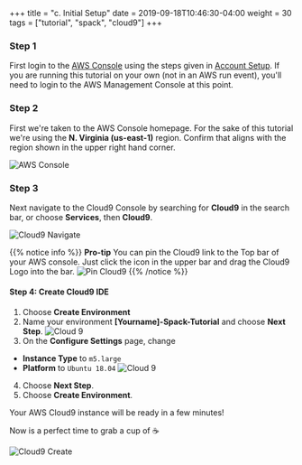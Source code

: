 +++
title = "c. Initial Setup"
date = 2019-09-18T10:46:30-04:00
weight = 30
tags = ["tutorial", "spack", "cloud9"]
+++

### Step 1
First login to the [AWS Console](https://console.aws.amazon.com/) using the steps given in [Account Setup](/00-account-setup.md). If you are running this tutorial on your own (not in an AWS run event), you'll need to login to the AWS Management Console at this point. 

### Step 2

First we're taken to the AWS Console homepage. For the sake of this tutorial we're using the **N. Virginia (us-east-1)** region. Confirm that aligns with the region shown in the upper right hand corner.

![AWS Console](/images/aws_console.png)

### Step 3

Next navigate to the Cloud9 Console by searching for **Cloud9** in the search bar, or choose **Services**, then **Cloud9**.

![Cloud9 Navigate](/images/cloud9_navigate.png)

{{% notice info %}}
**Pro-tip** You can pin the Cloud9 link to the Top bar of your AWS console. Just click the <i class="fa fa-thumb-tack" aria-hidden="true"></i> icon in the upper bar and drag the Cloud9 Logo into the bar.
![Pin Cloud9](/images/drag_cloud9.png)
{{% /notice %}}


#### Step 4: Create Cloud9 IDE

1. Choose **Create Environment**
2. Name your environment **[Yourname]-Spack-Tutorial** and choose **Next Step**.
![Cloud 9](/images/introductory-steps/cloud9-name.png)
3. On the **Configure Settings** page, change 
* **Instance Type** to `m5.large`
* **Platform** to `Ubuntu 18.04`
![Cloud 9](/images/cloud9_setup.png)
4. Choose **Next Step**.
5. Choose **Create Environment**.

Your AWS Cloud9 instance will be ready in a few minutes!

Now is a perfect time to grab a cup of ☕️

![Cloud9 Create](/images/introductory-steps/cloud9-create.png)